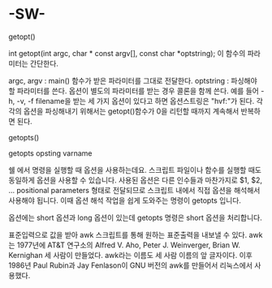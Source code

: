 # -SW-
getopt()

int getopt(int argc, char * const argv[], const char *optstring);
이 함수의 파라미터는 간단한다.

argc, argv : main() 함수가 받은 파라미터를 그대로 전달한다.
optstring : 파싱해야 할 파라미터를 쓴다. 옵션이 별도의 파라미터를 받는 경우 콜론을 함께 쓴다.
예를 들어 -h, -v, -f filename을 받는 세 가지 옵션이 있다고 하면 옵션스트링은 "hvf:"가 된다. 각각의 옵션을 파싱해내기 위해서는 getopt()함수가 0을 리턴할 때까지 계속해서 반복하면 된다.

getopts()

getopts opsting varname

쉘 에서 명령을 실행할 때 옵션을 사용하는데요. 스크립트 파일이나 함수를 실행할 때도 동일하게 옵션을 사용할 수 있습니다. 사용된 옵션은 다른 인수들과 마찬가지로 $1, $2, ... positional parameters 형태로 전달되므로 스크립트 내에서 직접 옵션을 해석해서 사용해야 됩니다. 이때 옵션 해석 작업을 쉽게 도와주는 명령이 getopts 입니다.

옵션에는 short 옵션과 long 옵션이 있는데 getopts 명령은 short 옵션을 처리합니다.

표준입력으로 값을 받아 awk 스크립트를 통해 원하는 표준출력을 내보낼 수 있다. awk는 1977년에 AT&T 연구소의 Alfred V. Aho, Peter J. Weinverger, Brian W. Kernighan 세 사람이 만들었다. awk라는 이름도 세 사람 이름의 앞 글자이다. 이후 1986년 Paul Rubin과 Jay Fenlason이 GNU 버전의 awk를 만들어서 리눅스에서 사용했다.
